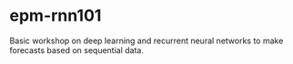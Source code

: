 # epm-rnn101
Basic workshop on deep learning and recurrent neural networks to make forecasts based on sequential data.
